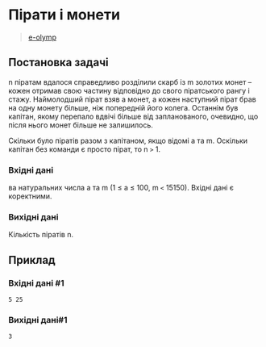 # Пірати і монети
> [e-olymp](https://www.eolymp.com/uk/problems/75)

## Постановка задачі
n піратам вдалося справедливо розділили скарб із m золотих монет – кожен отримав свою частину відповідно до свого піратського рангу і стажу. Наймолодший пірат взяв a монет, а кожен наступний пірат брав на одну монету більше, ніж попередній його колега. Останнім був капітан, якому перепало вдвічі більше від запланованого, очевидно, що після нього монет більше не залишилось.

Скільки було піратів разом з капітаном, якщо відомі a та m. Оскільки капітан без команди є просто пірат, то n `>` 1.
### Вхідні дані
ва натуральних числа a та m (1 ≤ a ≤ 100, m `<` 15150). Вхідні дані є коректними.
### Вихідні дані
Кількість піратів n.
## Приклад

### Вхідні дані #1
```
5 25
```
### Вихідні дані#1
```
3
```
